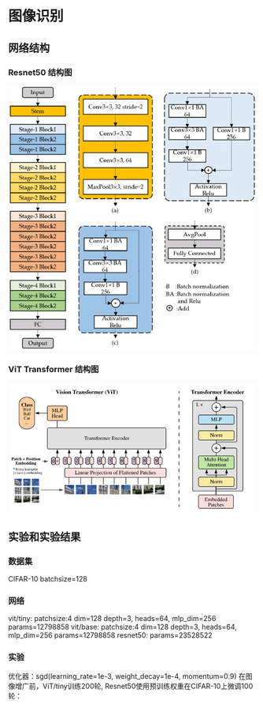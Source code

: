 # 图像识别
## 网络结构
### Resnet50 结构图
![Resnet50](./images/The-architecture-of-ResNet-50.png)

### ViT Transformer 结构图
![ViT Transfomer](./images/vision-transformer-vit.webp)

## 实验和实验结果
### 数据集
CIFAR-10 batchsize=128

### 网络
vit/tiny:  patchsize:4 dim=128 depth=3, heads=64, mlp_dim=256 params=12798858
vit/base:  patchsize:4 dim=128 depth=3, heads=64, mlp_dim=256 params=12798858
resnet50:  params=23528522

### 实验
优化器：sgd(learning_rate=1e-3, weight_decay=1e-4, momentum=0.9)
在图像增广前，ViT/tiny训练200轮, Resnet50使用预训练权重在CIFAR-10上微调100轮：
